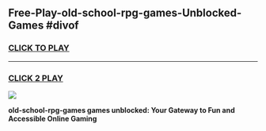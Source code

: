
## Free-Play-old-school-rpg-games-Unblocked-Games #divof
<h3>
<a href="https://news.freeplayer.one?title=old-school-rpg-games&ref=8M">CLICK TO PLAY</a></h3>
<hr>

<h3>
<a href="https://news.freeplayer.one?title=old-school-rpg-games&ref=8M">CLICK 2 PLAY</a>
  
</h3>

<a href="https://news.freeplayer.one?title=old-school-rpg-games&ref=8M"><img src="https://clearcache.store/games.png"></a>


**old-school-rpg-games games unblocked: Your Gateway to Fun and Accessible Online Gaming**
